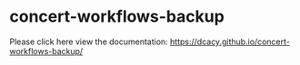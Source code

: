 # concert-workflows-backup

Please click here view the documentation: <https://dcacy.github.io/concert-workflows-backup/>
